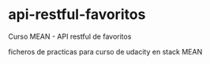 # api-restful-favoritos
Curso MEAN - API restful de favoritos

ficheros de practicas para curso de udacity en stack MEAN
